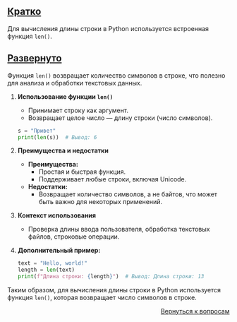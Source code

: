 ## <u>Кратко</u>

Для вычисления длины строки в Python используется встроенная функция `len()`.

## <u>Развернуто</u>

Функция `len()` возвращает количество символов в строке, что полезно для анализа и обработки текстовых данных.

1. **Использование функции `len()`**
    - Принимает строку как аргумент.
    - Возвращает целое число — длину строки (число символов).
    ```python
    s = "Привет"
    print(len(s))  # Вывод: 6
    ```

2. **Преимущества и недостатки**
    - **Преимущества:**
        - Простая и быстрая функция.
        - Поддерживает любые строки, включая Unicode.
    - **Недостатки:**
        - Возвращает количество символов, а не байтов, что может быть важно для некоторых применений.

3. **Контекст использования**
    - Проверка длины ввода пользователя, обработка текстовых файлов, строковые операции.

4. **Дополнительный пример:**
    ```python
    text = "Hello, world!"
    length = len(text)
    print(f"Длина строки: {length}")  # Вывод: Длина строки: 13
    ```

Таким образом, для вычисления длины строки в Python используется функция `len()`, которая возвращает число символов в
строке.

<div align="right">

[Вернуться к вопросам](../Вопросы.md)

</div>
